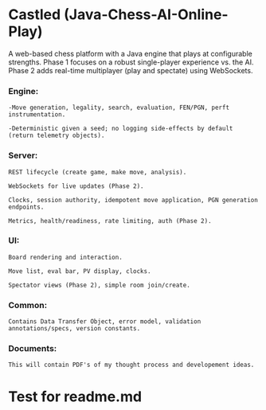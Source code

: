 # Castled (Java-Chess-AI-Online-Play)
A web-based chess platform with a Java engine that plays at configurable strengths. Phase 1 focuses on a robust single-player experience vs. the AI. Phase 2 adds real-time multiplayer (play and spectate) using WebSockets.

### Engine: 
    -Move generation, legality, search, evaluation, FEN/PGN, perft instrumentation.

    -Deterministic given a seed; no logging side-effects by default (return telemetry objects).

### Server:
    REST lifecycle (create game, make move, analysis).

    WebSockets for live updates (Phase 2).

    Clocks, session authority, idempotent move application, PGN generation endpoints.

    Metrics, health/readiness, rate limiting, auth (Phase 2).

### UI:
    Board rendering and interaction.

    Move list, eval bar, PV display, clocks.

    Spectator views (Phase 2), simple room join/create.

### Common: 
    Contains Data Transfer Object, error model, validation annotations/specs, version constants.

### Documents:
    This will contain PDF's of my thought process and developement ideas.

# Test for readme.md

